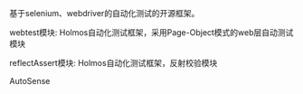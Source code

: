 基于selenium、webdriver的自动化测试的开源框架。

webtest模块:
Holmos自动化测试框架，采用Page-Object模式的web层自动测试模块

reflectAssert模块:
Holmos自动化测试框架，反射校验模块

AutoSense